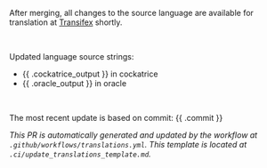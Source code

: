After merging, all changes to the source language are available for translation at [Transifex](https://www.transifex.com/projects/p/cockatrice/) shortly.

<br>

Updated language source strings:
- {{ .cockatrice_output }} in cockatrice
- {{ .oracle_output }} in oracle

<br>

The most recent update is based on commit: {{ .commit }}

*This PR is automatically generated and updated by the workflow at `.github/workflows/translations.yml`. This template is located at `.ci/update_translations_template.md`.*
